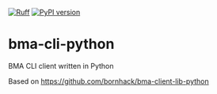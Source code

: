 [![Ruff](https://img.shields.io/endpoint?url=https://raw.githubusercontent.com/astral-sh/ruff/main/assets/badge/v2.json)](https://github.com/astral-sh/ruff)
[![PyPI version](https://badge.fury.io/py/bma-cli.svg)](https://pypi.org/project/bma-cli/)


# bma-cli-python
BMA CLI client written in Python

Based on https://github.com/bornhack/bma-client-lib-python
